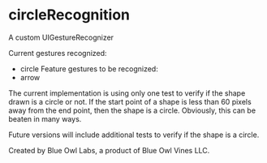 circleRecognition
=================

A custom UIGestureRecognizer

Current gestures recognized:
  - circle
Feature gestures to be recognized:
  - arrow
  
The current implementation is using only one test to verify if the shape drawn is a circle or not.
If the start point of a shape is less than 60 pixels away from the end point, then the shape is a circle.
Obviously, this can be beaten in many ways.

Future versions will include additional tests to verify if the shape is a circle. 

Created by Blue Owl Labs, a product of Blue Owl Vines LLC.

